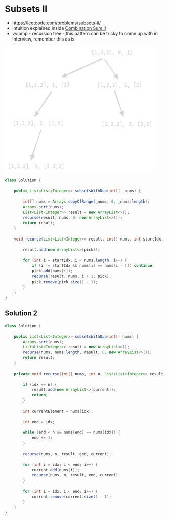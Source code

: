# Subsets II

- https://leetcode.com/problems/subsets-ii/
- intuition explained inside [Combination Sum II](./Combination%20Sum%20II.md)
- vvipmp - recursion tree - this pattern can be tricky to come up with in interview, remember this as is

![](./subsets-ii.png)

```java
class Solution {
    
    public List<List<Integer>> subsetsWithDup(int[] _nums) {
        
        int[] nums = Arrays.copyOfRange(_nums, 0, _nums.length);
        Arrays.sort(nums);
        List<List<Integer>> result = new ArrayList<>();
        recurse(result, nums, 0, new ArrayList<>());
        return result;
    }

    void recurse(List<List<Integer>> result, int[] nums, int startIdx, List<Integer> pick) {
        
        result.add(new ArrayList<>(pick));

        for (int i = startIdx; i < nums.length; i++) {
            if (i != startIdx && nums[i] == nums[i - 1]) continue;
            pick.add(nums[i]);
            recurse(result, nums, i + 1, pick);
            pick.remove(pick.size() - 1);
        }
    }
}
```

## Solution 2

```java
class Solution {

    public List<List<Integer>> subsetsWithDup(int[] nums) {
        Arrays.sort(nums);
        List<List<Integer>> result = new ArrayList<>();
        recurse(nums, nums.length, result, 0, new ArrayList<>());
        return result;
    }

    private void recurse(int[] nums, int n, List<List<Integer>> result, int idx, List<Integer> current) {
        
        if (idx == n) {
            result.add(new ArrayList<>(current));
            return;
        }

        int currentElement = nums[idx];
        
        int end = idx;
        
        while (end < n && nums[end] == nums[idx]) {
            end += 1;
        }

        recurse(nums, n, result, end, current);

        for (int i = idx; i < end; i++) {
            current.add(nums[i]);
            recurse(nums, n, result, end, current);
        }

        for (int i = idx; i < end; i++) {
            current.remove(current.size() - 1);
        }
    }
}
```

